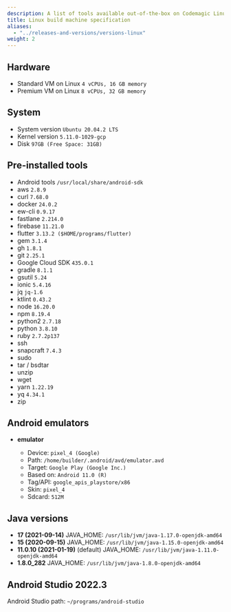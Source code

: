 ```yaml
---
description: A list of tools available out-of-the-box on Codemagic Linux build machines.
title: Linux build machine specification
aliases:
  - "../releases-and-versions/versions-linux"
weight: 2
---
```


## Hardware

- Standard VM on Linux `4 vCPUs, 16 GB memory`
- Premium VM on Linux `8 vCPUs, 32 GB memory`

## System

- System version `Ubuntu 20.04.2 LTS`
- Kernel version `5.11.0-1029-gcp`
- Disk `97GB (Free Space: 31GB)`

## Pre-installed tools

- Android tools `/usr/local/share/android-sdk`
- aws `2.8.9`
- curl `7.68.0`
- docker `24.0.2`
- ew-cli `0.9.17`
- fastlane `2.214.0`
- firebase `11.21.0`
- flutter `3.13.2 ($HOME/programs/flutter)`
- gem `3.1.4`
- gh `1.8.1`
- git `2.25.1`
- Google Cloud SDK `435.0.1`
- gradle `8.1.1`
- gsutil `5.24`
- ionic `5.4.16`
- jq `jq-1.6`
- ktlint `0.43.2`
- node `16.20.0`
- npm `8.19.4`
- python2 `2.7.18`
- python `3.8.10`
- ruby `2.7.2p137`
- ssh
- snapcraft `7.4.3`
- sudo
- tar / bsdtar
- unzip
- wget
- yarn `1.22.19`
- yq `4.34.1`
- zip

## Android emulators

- **emulator**

  - Device: `pixel_4 (Google)`
  - Path: `/home/builder/.android/avd/emulator.avd`
  - Target: `Google Play (Google Inc.)`
  - Based on: `Android 11.0 (R)`
  - Tag/API: `google_apis_playstore/x86`
  - Skin: `pixel_4`
  - Sdcard: `512M`

## Java versions

- **17 (2021-09-14)** JAVA_HOME: `/usr/lib/jvm/java-1.17.0-openjdk-amd64`
- **15 (2020-09-15)** JAVA_HOME: `/usr/lib/jvm/java-1.15.0-openjdk-amd64`
- **11.0.10 (2021-01-19)** (default) JAVA_HOME: `/usr/lib/jvm/java-1.11.0-openjdk-amd64`
- **1.8.0_282** JAVA_HOME: `/usr/lib/jvm/java-1.8.0-openjdk-amd64`

## Android Studio 2022.3

Android Studio path: `~/programs/android-studio`
